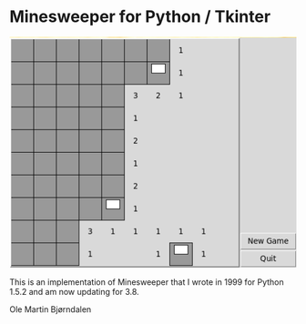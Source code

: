 # Minesweeper for Python / Tkinter

![Minesweeper Screenshot](screenshot.png "Screenshot")

This is an implementation of Minesweeper that I wrote in 1999 for Python 1.5.2 and am now updating for 3.8.


Ole Martin Bjørndalen

